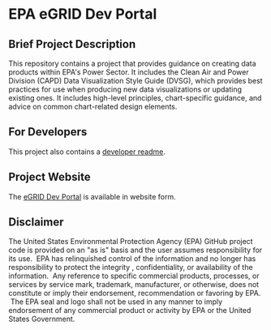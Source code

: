 # EPA eGRID Dev Portal

## Brief Project Description

This repository contains a project that provides guidance on creating data products within EPA's Power Sector.
It includes the Clean Air and Power Division (CAPD) Data Visualization Style Guide (DVSG), which provides best practices for use when producing new data visualizations or updating existing ones. It includes high-level principles, chart-specific guidance, and advice on common chart-related design elements.

## For Developers
This project also contains a [developer readme](https://github.com/USEPA/egr-dev-portal/blob/main/app/README.md).

## Project Website

The [eGRID Dev Portal](https://usepa.github.io/egrid-dev-portal/) is available in website form.

## Disclaimer

The United States Environmental Protection Agency (EPA) GitHub project code is provided on an "as is" basis and the user assumes responsibility for its use.  EPA has relinquished control of the information and no longer has responsibility to protect the integrity , confidentiality, or availability of the information.  Any reference to specific commercial products, processes, or services by service mark, trademark, manufacturer, or otherwise, does not constitute or imply their endorsement, recommendation or favoring by EPA.  The EPA seal and logo shall not be used in any manner to imply endorsement of any commercial product or activity by EPA or the United States Government.





